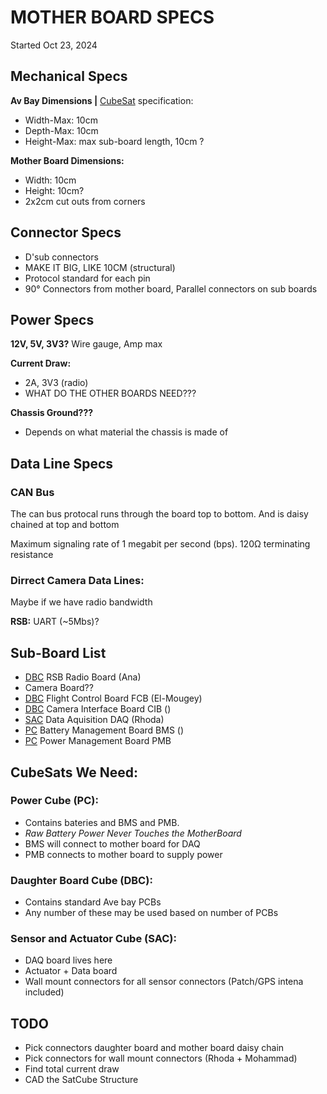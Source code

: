 # MOTHER BOARD SPECS
Started Oct 23, 2024

## Mechanical Specs
**Av Bay Dimensions |**
[CubeSat] specification:
- Width-Max: 10cm
- Depth-Max: 10cm
- Height-Max: max sub-board length, 10cm ?

**Mother Board Dimensions:**
- Width: 10cm
- Height: 10cm?
- 2x2cm cut outs from corners


## Connector Specs
- D'sub connectors 
- MAKE IT BIG, LIKE 10CM (structural)
- Protocol standard for each pin
- 90° Connectors from mother board, Parallel connectors on sub boards

## Power Specs
**12V, 5V, 3V3?** Wire gauge, Amp max

**Current Draw:** 
- 2A, 3V3 (radio)
- WHAT DO THE OTHER BOARDS NEED???

**Chassis Ground???**
- Depends on what material the chassis is made of 


## Data Line Specs
### CAN Bus
The can bus protocal runs through the board top to bottom.
And is daisy chained at top and bottom

Maximum signaling rate of 1 megabit per second (bps). 120Ω terminating resistance

### Dirrect Camera Data Lines:
Maybe if we have radio bandwidth

**RSB:** UART (~5Mbs)?

## Sub-Board List
- [DBC](#daughter-board-cube-dbc) RSB Radio Board (Ana)
- Camera Board??
- [DBC](#daughter-board-cube-dbc) Flight Control Board FCB (El-Mougey)
- [DBC](#daughter-board-cube-dbc) Camera Interface Board CIB ()
- [SAC](#sensor-and-actuator-cube-sac) Data Aquisition DAQ (Rhoda)
- [PC](#power-cube-pc) Battery Management Board BMS ()
- [PC](#power-cube-pc) Power Management Board PMB


## CubeSats We Need:
### Power Cube (PC): 
- Contains bateries and BMS and PMB. 
- *Raw Battery Power Never Touches the MotherBoard* 
- BMS will connect to mother board for DAQ
- PMB connects to mother board to supply power

### Daughter Board Cube (DBC):
- Contains standard Ave bay PCBs
- Any number of these may be used based on number of PCBs

### Sensor and Actuator Cube (SAC):
- DAQ board lives here
- Actuator + Data board
- Wall mount connectors for all sensor connectors (Patch/GPS intena included)


## TODO
- Pick connectors daughter board and mother board daisy chain
- Pick connectors for wall mount connectors (Rhoda + Mohammad)
- Find total current draw
- CAD the SatCube Structure






[CubeSat]: https://en.wikipedia.org/wiki/CubeSat